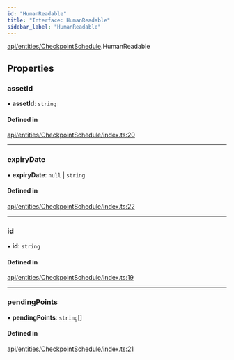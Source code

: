 ```yaml
---
id: "HumanReadable"
title: "Interface: HumanReadable"
sidebar_label: "HumanReadable"
---
```


[api/entities/CheckpointSchedule](../../../../../modules/API/Entities/CheckpointSchedule/CheckpointSchedule.md).HumanReadable

## Properties

### assetId

• **assetId**: `string`

#### Defined in

[api/entities/CheckpointSchedule/index.ts:20](https://github.com/PolymeshAssociation/polymesh-sdk/blob/0dbd0ebd0/src/api/entities/CheckpointSchedule/index.ts#L20)

___

### expiryDate

• **expiryDate**: ``null`` \| `string`

#### Defined in

[api/entities/CheckpointSchedule/index.ts:22](https://github.com/PolymeshAssociation/polymesh-sdk/blob/0dbd0ebd0/src/api/entities/CheckpointSchedule/index.ts#L22)

___

### id

• **id**: `string`

#### Defined in

[api/entities/CheckpointSchedule/index.ts:19](https://github.com/PolymeshAssociation/polymesh-sdk/blob/0dbd0ebd0/src/api/entities/CheckpointSchedule/index.ts#L19)

___

### pendingPoints

• **pendingPoints**: `string`[]

#### Defined in

[api/entities/CheckpointSchedule/index.ts:21](https://github.com/PolymeshAssociation/polymesh-sdk/blob/0dbd0ebd0/src/api/entities/CheckpointSchedule/index.ts#L21)

